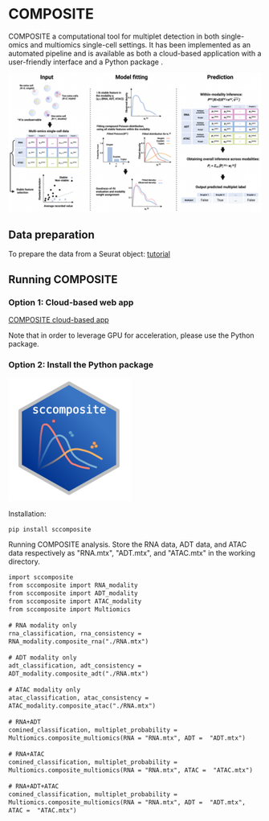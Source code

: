 # COMPOSITE

COMPOSITE a computational tool for multiplet detection in both single-omics and multiomics single-cell settings.
It has been implemented as an automated pipeline and is available as both a cloud-based application with a user-friendly interface and a Python package .


![Overview of the COMPOSITE model](./pictures/overview.png)


## Data preparation
To prepare the data from a Seurat object: [tutorial](https://htmlpreview.github.io/?https://github.com/HAH112/COMPOSITE/blob/main/composite_data_preparation.html)

## Running COMPOSITE


### Option 1: Cloud-based web app

[COMPOSITE cloud-based app](https://ondemand.htc.crc.pitt.edu/rnode/htc-n42.crc.pitt.edu/63206/?#)

Note that in order to leverage GPU for acceleration, please use the Python package.


### Option 2: Install the Python package 

<img src="./pictures/sticker2.png" width="245" height="245">

Installation:
```
pip install sccomposite
```
Running COMPOSITE analysis. Store the RNA data, ADT data, and ATAC data respectively as "RNA.mtx", "ADT.mtx", and "ATAC.mtx" in the working directory.
```
import sccomposite
from sccomposite import RNA_modality
from sccomposite import ADT_modality
from sccomposite import ATAC_modality
from sccomposite import Multiomics

# RNA modality only
rna_classification, rna_consistency = RNA_modality.composite_rna("./RNA.mtx")

# ADT modality only
adt_classification, adt_consistency = ADT_modality.composite_adt("./RNA.mtx")

# ATAC modality only
atac_classification, atac_consistency = ATAC_modality.composite_atac("./RNA.mtx")

# RNA+ADT
comined_classification, multiplet_probability = Multiomics.composite_multiomics(RNA = "RNA.mtx", ADT =  "ADT.mtx")

# RNA+ATAC
comined_classification, multiplet_probability = Multiomics.composite_multiomics(RNA = "RNA.mtx", ATAC =  "ATAC.mtx")

# RNA+ADT+ATAC
comined_classification, multiplet_probability = Multiomics.composite_multiomics(RNA = "RNA.mtx", ADT =  "ADT.mtx", ATAC =  "ATAC.mtx")
```


